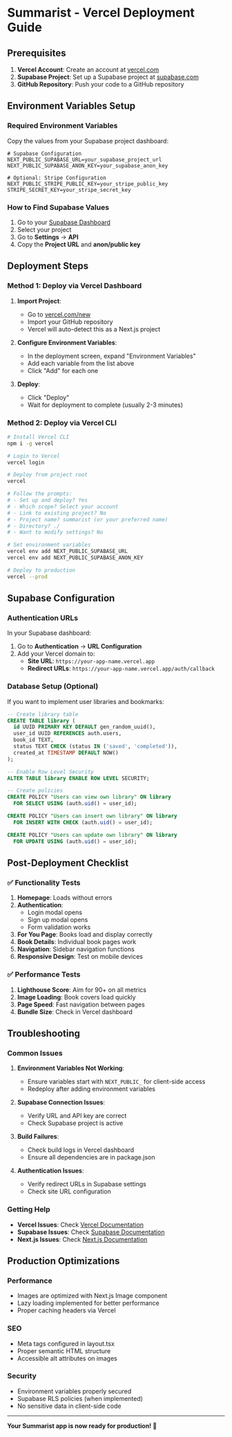 # Summarist - Vercel Deployment Guide

## Prerequisites

1. **Vercel Account**: Create an account at [vercel.com](https://vercel.com)
2. **Supabase Project**: Set up a Supabase project at [supabase.com](https://supabase.com)
3. **GitHub Repository**: Push your code to a GitHub repository

## Environment Variables Setup

### Required Environment Variables

Copy the values from your Supabase project dashboard:

```env
# Supabase Configuration
NEXT_PUBLIC_SUPABASE_URL=your_supabase_project_url
NEXT_PUBLIC_SUPABASE_ANON_KEY=your_supabase_anon_key

# Optional: Stripe Configuration
NEXT_PUBLIC_STRIPE_PUBLIC_KEY=your_stripe_public_key
STRIPE_SECRET_KEY=your_stripe_secret_key
```

### How to Find Supabase Values

1. Go to your [Supabase Dashboard](https://supabase.com/dashboard)
2. Select your project
3. Go to **Settings** → **API**
4. Copy the **Project URL** and **anon/public key**

## Deployment Steps

### Method 1: Deploy via Vercel Dashboard

1. **Import Project**:
   - Go to [vercel.com/new](https://vercel.com/new)
   - Import your GitHub repository
   - Vercel will auto-detect this as a Next.js project

2. **Configure Environment Variables**:
   - In the deployment screen, expand "Environment Variables"
   - Add each variable from the list above
   - Click "Add" for each one

3. **Deploy**:
   - Click "Deploy"
   - Wait for deployment to complete (usually 2-3 minutes)

### Method 2: Deploy via Vercel CLI

```bash
# Install Vercel CLI
npm i -g vercel

# Login to Vercel
vercel login

# Deploy from project root
vercel

# Follow the prompts:
# - Set up and deploy? Yes
# - Which scope? Select your account
# - Link to existing project? No
# - Project name? summarist (or your preferred name)
# - Directory? ./
# - Want to modify settings? No

# Set environment variables
vercel env add NEXT_PUBLIC_SUPABASE_URL
vercel env add NEXT_PUBLIC_SUPABASE_ANON_KEY

# Deploy to production
vercel --prod
```

## Supabase Configuration

### Authentication URLs

In your Supabase dashboard:

1. Go to **Authentication** → **URL Configuration**
2. Add your Vercel domain to:
   - **Site URL**: `https://your-app-name.vercel.app`
   - **Redirect URLs**: `https://your-app-name.vercel.app/auth/callback`

### Database Setup (Optional)

If you want to implement user libraries and bookmarks:

```sql
-- Create library table
CREATE TABLE library (
  id UUID PRIMARY KEY DEFAULT gen_random_uuid(),
  user_id UUID REFERENCES auth.users,
  book_id TEXT,
  status TEXT CHECK (status IN ('saved', 'completed')),
  created_at TIMESTAMP DEFAULT NOW()
);

-- Enable Row Level Security
ALTER TABLE library ENABLE ROW LEVEL SECURITY;

-- Create policies
CREATE POLICY "Users can view own library" ON library
  FOR SELECT USING (auth.uid() = user_id);

CREATE POLICY "Users can insert own library" ON library
  FOR INSERT WITH CHECK (auth.uid() = user_id);

CREATE POLICY "Users can update own library" ON library
  FOR UPDATE USING (auth.uid() = user_id);
```

## Post-Deployment Checklist

### ✅ Functionality Tests

1. **Homepage**: Loads without errors
2. **Authentication**: 
   - Login modal opens
   - Sign up modal opens
   - Form validation works
3. **For You Page**: Books load and display correctly
4. **Book Details**: Individual book pages work
5. **Navigation**: Sidebar navigation functions
6. **Responsive Design**: Test on mobile devices

### ✅ Performance Tests

1. **Lighthouse Score**: Aim for 90+ on all metrics
2. **Image Loading**: Book covers load quickly
3. **Page Speed**: Fast navigation between pages
4. **Bundle Size**: Check in Vercel dashboard

## Troubleshooting

### Common Issues

1. **Environment Variables Not Working**:
   - Ensure variables start with `NEXT_PUBLIC_` for client-side access
   - Redeploy after adding environment variables

2. **Supabase Connection Issues**:
   - Verify URL and API key are correct
   - Check Supabase project is active

3. **Build Failures**:
   - Check build logs in Vercel dashboard
   - Ensure all dependencies are in package.json

4. **Authentication Issues**:
   - Verify redirect URLs in Supabase settings
   - Check site URL configuration

### Getting Help

- **Vercel Issues**: Check [Vercel Documentation](https://vercel.com/docs)
- **Supabase Issues**: Check [Supabase Documentation](https://supabase.com/docs)
- **Next.js Issues**: Check [Next.js Documentation](https://nextjs.org/docs)

## Production Optimizations

### Performance
- Images are optimized with Next.js Image component
- Lazy loading implemented for better performance
- Proper caching headers via Vercel

### SEO
- Meta tags configured in layout.tsx
- Proper semantic HTML structure
- Accessible alt attributes on images

### Security
- Environment variables properly secured
- Supabase RLS policies (when implemented)
- No sensitive data in client-side code

---

**Your Summarist app is now ready for production! 🚀**
